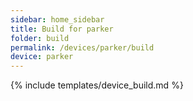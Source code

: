 ```yaml
---
sidebar: home_sidebar
title: Build for parker
folder: build
permalink: /devices/parker/build
device: parker
---
```

{% include templates/device_build.md %}

